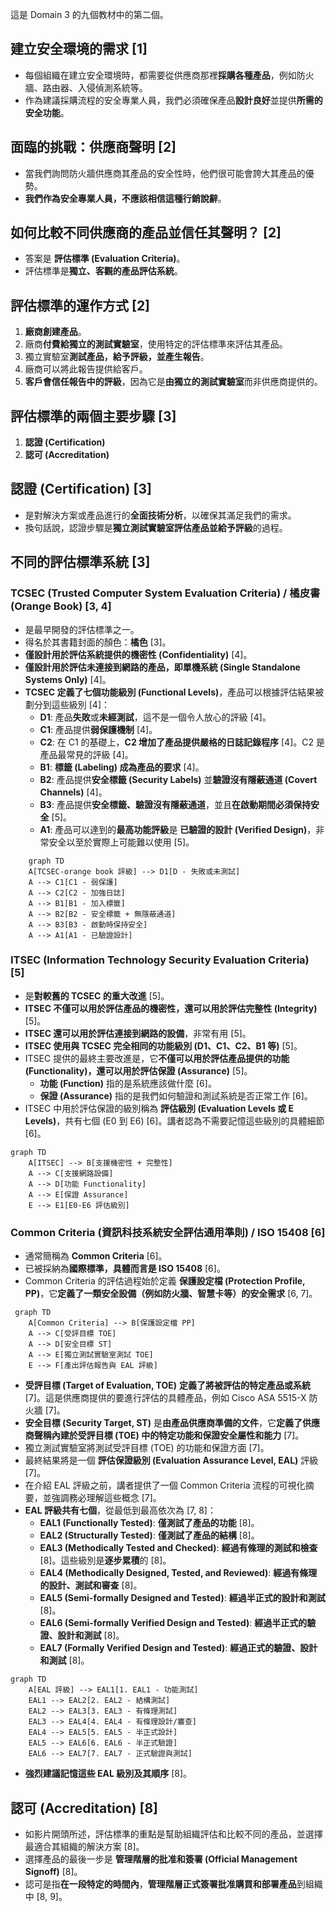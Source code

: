 這是 Domain 3 的九個教材中的第二個。

## 建立安全環境的需求 [1]
*   每個組織在建立安全環境時，都需要從供應商那裡**採購各種產品**，例如防火牆、路由器、入侵偵測系統等。
*   作為建議採購流程的安全專業人員，我們必須確保產品**設計良好**並提供**所需的安全功能**。

## 面臨的挑戰：供應商聲明 [2]
*   當我們詢問防火牆供應商其產品的安全性時，他們很可能會誇大其產品的優勢。
*   **我們作為安全專業人員，不應該相信這種行銷說辭**。

## 如何比較不同供應商的產品並信任其聲明？ [2]
*   答案是 **評估標準 (Evaluation Criteria)**。
*   評估標準是**獨立、客觀的產品評估系統**。

## 評估標準的運作方式 [2]
1.  **廠商創建產品**。
2.  廠商**付費給獨立的測試實驗室**，使用特定的評估標準來評估其產品。
3.  獨立實驗室**測試產品，給予評級，並產生報告**。
4.  廠商可以將此報告提供給客戶。
5.  **客戶會信任報告中的評級**，因為它是**由獨立的測試實驗室**而非供應商提供的。

## 評估標準的兩個主要步驟 [3]
1.  **認證 (Certification)**
2.  **認可 (Accreditation)**

## 認證 (Certification) [3]
*   是對解決方案或產品進行的**全面技術分析**，以確保其滿足我們的需求。
*   換句話說，認證步驟是**獨立測試實驗室評估產品並給予評級**的過程。

## 不同的評估標準系統 [3]

### TCSEC (Trusted Computer System Evaluation Criteria) / 橘皮書 (Orange Book) [3, 4]
*   是最早開發的評估標準之一。
*   得名於其書籍封面的顏色：**橘色** [3]。
*   **僅設計用於評估系統提供的機密性 (Confidentiality)** [4]。
*   **僅設計用於評估未連接到網路的產品，即單機系統 (Single Standalone Systems Only)** [4]。
*   **TCSEC 定義了七個功能級別 (Functional Levels)**，產品可以根據評估結果被劃分到這些級別 [4]：
    *   **D1**: 產品**失敗**或**未經測試**，這不是一個令人放心的評級 [4]。
    *   **C1**: 產品提供**弱保護機制** [4]。
    *   **C2**: 在 C1 的基礎上，**C2 增加了產品提供嚴格的日誌記錄程序** [4]。C2 是產品最常見的評級 [4]。
    *   **B1**: **標籤 (Labeling) 成為產品的要求** [4]。
    *   **B2**: 產品提供**安全標籤 (Security Labels)** 並**驗證沒有隱蔽通道 (Covert Channels)** [4]。
    *   **B3**: 產品提供**安全標籤、驗證沒有隱蔽通道**，並且**在啟動期間必須保持安全** [5]。
    *   **A1**: 產品可以達到的**最高功能評級**是 **已驗證的設計 (Verified Design)**，非常安全以至於實際上可能難以使用 [5]。
 
```mermaid
    graph TD
    A[TCSEC-orange book 評級] --> D1[D - 失敗或未測試]
    A --> C1[C1 - 弱保護]
    A --> C2[C2 - 加強日誌]
    A --> B1[B1 - 加入標籤]
    A --> B2[B2 - 安全標籤 + 無隱蔽通道]
    A --> B3[B3 - 啟動時保持安全]
    A --> A1[A1 - 已驗證設計]
```

### ITSEC (Information Technology Security Evaluation Criteria) [5]
*   是**對較舊的 TCSEC 的重大改進** [5]。
*   **ITSEC 不僅可以用於評估產品的機密性，還可以用於評估完整性 (Integrity)** [5]。
*   **ITSEC 還可以用於評估連接到網路的設備**，非常有用 [5]。
*   **ITSEC 使用與 TCSEC 完全相同的功能級別 (D1、C1、C2、B1 等)** [5]。
*   ITSEC 提供的最終主要改進是，它**不僅可以用於評估產品提供的功能 (Functionality)，還可以用於評估保證 (Assurance)** [5]。
    *   **功能 (Function)** 指的是系統應該做什麼 [6]。
    *   **保證 (Assurance)** 指的是我們如何驗證和測試系統是否正常工作 [6]。
*   ITSEC 中用於評估保證的級別稱為 **評估級別 (Evaluation Levels 或 E Levels)**，共有七個 (E0 到 E6) [6]。講者認為不需要記憶這些級別的具體細節 [6]。


```mermaid
graph TD
    A[ITSEC] --> B[支援機密性 + 完整性]
    A --> C[支援網路設備]
    A --> D[功能 Functionality]
    A --> E[保證 Assurance]
    E --> E1[E0-E6 評估級別]
```


### Common Criteria (資訊科技系統安全評估通用準則) / ISO 15408 [6]
*   通常簡稱為 **Common Criteria** [6]。
*   已被採納為**國際標準，具體而言是 ISO 15408** [6]。
*   Common Criteria 的評估過程始於定義 **保護設定檔 (Protection Profile, PP)**，它**定義了一類安全設備（例如防火牆、智慧卡等）的安全需求** [6, 7]。
```mermaid
 graph TD
    A[Common Criteria] --> B[保護設定檔 PP]
    A --> C[受評目標 TOE]
    A --> D[安全目標 ST]
    A --> E[獨立測試實驗室測試 TOE]
    E --> F[產出評估報告與 EAL 評級]
```

*   **受評目標 (Target of Evaluation, TOE)** **定義了將被評估的特定產品或系統** [7]。這是供應商提供的要進行評估的具體產品，例如 Cisco ASA 5515-X 防火牆 [7]。
*   **安全目標 (Security Target, ST)** 是**由產品供應商準備的文件**，它**定義了供應商聲稱內建於受評目標 (TOE) 中的特定功能和保證安全屬性和能力** [7]。
*   獨立測試實驗室將測試受評目標 (TOE) 的功能和保證方面 [7]。
*   最終結果將是一個 **評估保證級別 (Evaluation Assurance Level, EAL)** 評級 [7]。
*   在介紹 EAL 評級之前，講者提供了一個 Common Criteria 流程的可視化摘要，並強調務必理解這些概念 [7]。
*   **EAL 評級共有七個**，從最低到最高依次為 [7, 8]：
    *   **EAL1 (Functionally Tested)**: **僅測試了產品的功能** [8]。
    *   **EAL2 (Structurally Tested)**: **僅測試了產品的結構** [8]。
    *   **EAL3 (Methodically Tested and Checked)**: **經過有條理的測試和檢查** [8]。這些級別是**逐步累積**的 [8]。
    *   **EAL4 (Methodically Designed, Tested, and Reviewed)**: **經過有條理的設計、測試和審查** [8]。
    *   **EAL5 (Semi-formally Designed and Tested)**: **經過半正式的設計和測試** [8]。
    *   **EAL6 (Semi-formally Verified Design and Tested)**: **經過半正式的驗證、設計和測試** [8]。
    *   **EAL7 (Formally Verified Design and Tested)**: **經過正式的驗證、設計和測試** [8]。


```mermaid
graph TD
    A[EAL 評級] --> EAL1[1. EAL1 - 功能測試]
    EAL1 --> EAL2[2. EAL2 - 結構測試]
    EAL2 --> EAL3[3. EAL3 - 有條理測試]
    EAL3 --> EAL4[4. EAL4 - 有條理設計/審查]
    EAL4 --> EAL5[5. EAL5 - 半正式設計]
    EAL5 --> EAL6[6. EAL6 - 半正式驗證]
    EAL6 --> EAL7[7. EAL7 - 正式驗證與測試]
```

      
*   **強烈建議記憶這些 EAL 級別及其順序** [8]。

## 認可 (Accreditation) [8]
*   如影片開頭所述，評估標準的重點是幫助組織評估和比較不同的產品，並選擇最適合其組織的解決方案 [8]。
*   選擇產品的最後一步是 **管理階層的批准和簽署 (Official Management Signoff)** [8]。
*   認可是指**在一段特定的時間內**，**管理階層正式簽署批准購買和部署產品**到組織中 [8, 9]。
